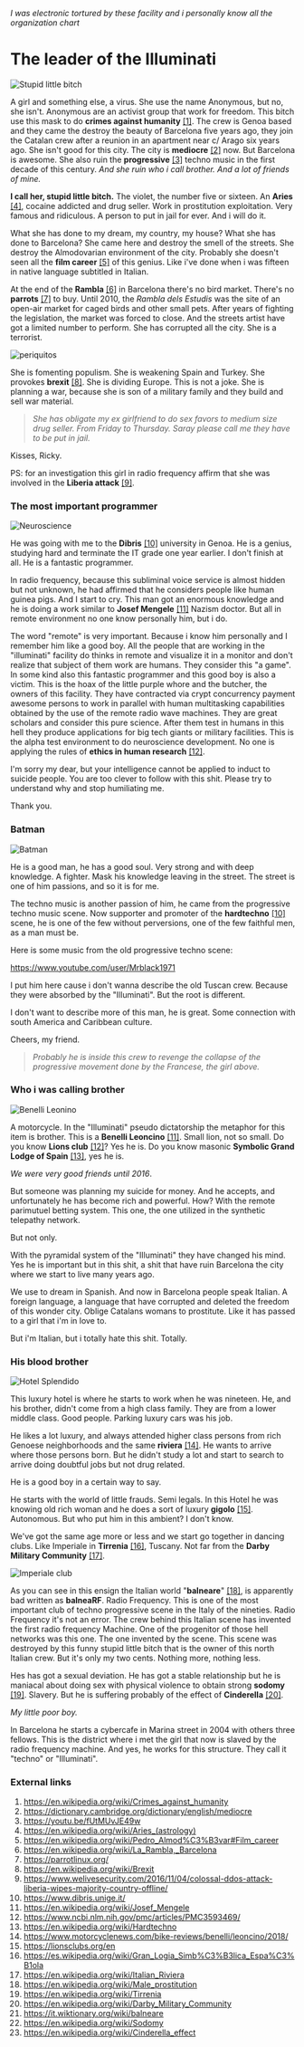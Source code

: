 *I was electronic tortured by these facility and i personally know all the organization chart*

# The leader of the Illuminati

![Stupid little bitch](../Images/71-noRUB19L._SS500_.jpg)

A girl and something else, a virus. She use the name Anonymous, but no, she isn't. Anonymous are an activist group that work for freedom. This bitch use this mask to do **crimes against humanity** [[1]](https://en.wikipedia.org/wiki/Crimes_against_humanity). The crew is Genoa based and they came the destroy the beauty of Barcelona five years ago, they join the Catalan crew after a reunion in an apartment near c/ Arago six years ago.  She isn't good for this city. The city is **mediocre** [[2]](https://dictionary.cambridge.org/dictionary/english/mediocre) now. But Barcelona is awesome. She also ruin the **progressive** [[3]](https://youtu.be/fUtMUvJE49w) techno music in the first decade of this century. *And she ruin who i call brother. And a lot of friends of mine.*

**I call her, stupid little bitch.** The violet, the number five or sixteen. An **Aries** [[4]](https://en.wikipedia.org/wiki/Aries_(astrology)), cocaine addicted and drug seller. Work in prostitution exploitation. Very famous and ridiculous. A person to put in jail for ever. And i will do it. 

What she has done to my dream, my country, my house? What she has done to Barcelona? She came here and destroy the smell of the streets. She destroy the Almodovarian environment of the city. Probably she doesn't seen all the **film career** [[5]](https://en.wikipedia.org/wiki/Pedro_Almod%C3%B3var#Film_career) of this genius. Like i've done when i was fifteen in native language subtitled in Italian.

At the end of the **Rambla** [[6]](https://en.wikipedia.org/wiki/La_Rambla,_Barcelona) in Barcelona there's no bird market. There's no **parrots** [[7]](https://parrotlinux.org/) to buy. Until 2010, the *Rambla dels Estudis* was the site of an open-air  market for caged birds and other small pets. After years of  fighting the legislation, the market was forced to close. And the streets artist have got a limited number to perform. She has corrupted all the city. She is a terrorist.

![periquitos](../Images/ramblero-1900.jpg)

She is fomenting populism. She is weakening Spain and Turkey. She provokes **brexit** [[8]](https://en.wikipedia.org/wiki/Brexit). She is dividing Europe. This is not a joke. She is planning a war, because she is son of a military family and they build and sell war material.

> *She has obligate my ex girlfriend to do sex favors to medium size drug seller. From Friday to Thursday. Saray please call me they have to be put in jail.* 

Kisses, Ricky.

PS: for an investigation this girl in radio frequency affirm that she was involved in the **Liberia attack** [[9]](https://www.welivesecurity.com/2016/11/04/colossal-ddos-attack-liberia-wipes-majority-country-offline/).  

### The most important programmer

![Neuroscience](../Images/mind-consciouness-neurosciencenews.jpg)

He was going with me to the **Dibris** [[10]](https://www.dibris.unige.it/) university in Genoa. He is a genius, studying hard and terminate the IT grade one year earlier. I don't finish at all. He is a fantastic programmer.

In radio frequency, because this subliminal voice service is almost hidden but not unknown, he had affirmed that he considers people like human guinea pigs. And I start to cry. This man got an enormous knowledge and he is doing a work similar to **Josef Mengele** [[11]](https://en.wikipedia.org/wiki/Josef_Mengele) Nazism doctor. But all in remote environment no one know personally him, but i do. 

The word "remote" is very important. Because i know him personally and I remember him like a good boy. All the people that are working in the "illuminati" facility do thinks in remote and visualize it in a monitor and don't realize that subject of them work are humans. They consider this "a game". In some kind also this fantastic programmer and this good boy is also a victim. This is the hoax of the little purple whore and the butcher, the owners of this facility. They have contracted via crypt concurrency payment awesome persons to work in parallel with human multitasking capabilities obtained by the use of the remote radio wave machines. They are great scholars and consider this pure science. After them test in humans in this hell they produce applications for big tech giants or military facilities. This is the alpha test environment to do neuroscience development. No one is applying the rules of **ethics in human research** [[12]](https://www.ncbi.nlm.nih.gov/pmc/articles/PMC3593469/). 

I'm sorry my dear, but your intelligence cannot be applied to induct to suicide people. You are too clever to follow with this shit. Please try to understand why and stop humiliating me.

Thank you.

### Batman

![Batman](../Images/batmandetective-1200x675.jpg)

He is a good man, he has a good soul. Very strong and with deep knowledge. A fighter. Mask his knowledge leaving in the street. The street is one of him passions, and so it is for me.

The techno music is another passion of him, he came from the progressive techno music scene. Now supporter and promoter of the **hardtechno** [[10]](https://en.wikipedia.org/wiki/Hardtechno) scene, he is one of the few without perversions, one of the few faithful men, as a man must be.

Here is some music from the old progressive techno scene:

https://www.youtube.com/user/Mrblack1971

I put him here cause i don't wanna describe the old Tuscan crew. Because they were absorbed by the "Illuminati". But the root is different.

I don't want to describe more of this man, he is great. Some connection with south America and Caribbean culture.

Cheers, my friend.

> *Probably he is inside this crew to revenge the collapse of the progressive movement done by the Francese, the girl above.*

### Who i was calling brother

![Benelli Leonino](../Images/Benelli_Leoncino_500_Sport_2018_1000_0001.jpg)

A motorcycle. In the "Illuminati" pseudo dictatorship the metaphor for this item is brother. This is a **Benelli Leoncino** [[11]](https://www.motorcyclenews.com/bike-reviews/benelli/leoncino/2018/). Small lion, not so small. Do you know **Lions club** [[12]](https://lionsclubs.org/en)? Yes he is. Do you know masonic  **Symbolic Grand Lodge of Spain** [[13]](https://es.wikipedia.org/wiki/Gran_Logia_Simb%C3%B3lica_Espa%C3%B1ola), yes he is. 

*We were very good friends until 2016*. 

But someone was planning my suicide for money. And he accepts, and unfortunately he has become rich and powerful. How? With the remote parimutuel betting system. This one, the one utilized in the synthetic telepathy network. 

But not only.

With the pyramidal system of the "Illuminati" they have changed his mind. Yes he is important but in this shit, a shit that have ruin Barcelona the city where we start to live many years ago.

We use to dream in Spanish. And now in Barcelona people speak Italian. A foreign language, a language that have corrupted and deleted the freedom of this wonder city. Oblige Catalans womans to prostitute. Like it has passed to a girl that i'm in love to. 

But i'm Italian, but i totally hate this shit. Totally. 

### His blood brother

![Hotel Splendido](../Images/Spledido.jpg)

This luxury hotel is where he starts to work when he was nineteen. He, and his brother, didn't come from a high class family. They are from a lower middle class. Good people. Parking luxury cars was his job.

He likes a lot luxury, and always attended higher class persons from rich Genoese neighborhoods and the same **riviera** [[14]](https://en.wikipedia.org/wiki/Italian_Riviera). He wants to arrive where those persons born. But he didn't study a lot and start to search to arrive doing doubtful jobs but not drug related. 

He is a good boy in a certain way to say.

He starts with the world of little frauds. Semi legals. In this Hotel he was knowing old rich woman and he does a sort of luxury **gigolo** [[15]](https://en.wikipedia.org/wiki/Male_prostitution).  Autonomous. But who put him in this ambient? I don't know.

We've got the same age more or less and we start go together in dancing clubs. Like Imperiale in **Tirrenia** [[16]](https://en.wikipedia.org/wiki/Tirrenia), Tuscany. Not far from the **Darby Military Community** [[17]](https://en.wikipedia.org/wiki/Darby_Military_Community).

![Imperiale club](../Images/imperialeclub.jpg)

As you can see in this ensign the Italian world "**balneare**" [[18]](https://it.wiktionary.org/wiki/balneare), is apparently bad written as **balneaRF**. Radio Frequency. This is one of the most important club of techno progressive scene in the Italy of the nineties. Radio Frequency it's not an error. The crew behind this Italian scene has invented the first radio frequency Machine. One of the progenitor of those hell networks was this one. The one invented by the scene. This scene was destroyed by this funny stupid little bitch that is the owner of this north Italian crew. But it's only my two cents. Nothing more, nothing less. 

Hes has got a sexual deviation. He has got a stable relationship but he is maniacal about doing sex with physical violence to obtain strong **sodomy** [[19]](https://en.wikipedia.org/wiki/Sodomy). Slavery. But he is suffering probably of the effect of **Cinderella** [[20]](https://en.wikipedia.org/wiki/Cinderella_effect). 

*My little poor boy.* 

In Barcelona he starts a cybercafe in Marina street in 2004 with others three fellows. This is the district where i met the girl that now is slaved by the radio frequency machine. And yes, he works for this structure. They call it "techno" or "Illuminati".





### External links 

1. https://en.wikipedia.org/wiki/Crimes_against_humanity
2. https://dictionary.cambridge.org/dictionary/english/mediocre
3. https://youtu.be/fUtMUvJE49w
4. https://en.wikipedia.org/wiki/Aries_(astrology)
5. https://en.wikipedia.org/wiki/Pedro_Almod%C3%B3var#Film_career
6. https://en.wikipedia.org/wiki/La_Rambla,_Barcelona
7. https://parrotlinux.org/
8. https://en.wikipedia.org/wiki/Brexit
9. https://www.welivesecurity.com/2016/11/04/colossal-ddos-attack-liberia-wipes-majority-country-offline/
10. https://www.dibris.unige.it/
11. https://en.wikipedia.org/wiki/Josef_Mengele
12. https://www.ncbi.nlm.nih.gov/pmc/articles/PMC3593469/
13. https://en.wikipedia.org/wiki/Hardtechno
14. https://www.motorcyclenews.com/bike-reviews/benelli/leoncino/2018/
15. https://lionsclubs.org/en
16. https://es.wikipedia.org/wiki/Gran_Logia_Simb%C3%B3lica_Espa%C3%B1ola
17. https://en.wikipedia.org/wiki/Italian_Riviera
18. https://en.wikipedia.org/wiki/Male_prostitution
19. https://en.wikipedia.org/wiki/Tirrenia
20. https://en.wikipedia.org/wiki/Darby_Military_Community
21. https://it.wiktionary.org/wiki/balneare
22. https://en.wikipedia.org/wiki/Sodomy
23. https://en.wikipedia.org/wiki/Cinderella_effect